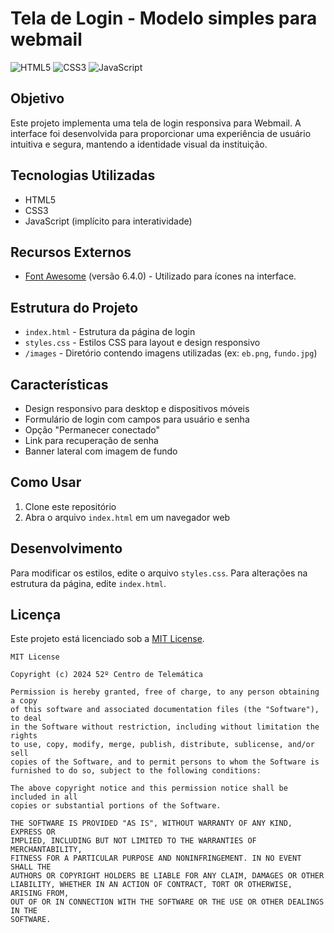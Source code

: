 # Tela de Login - Modelo simples para webmail

![HTML5](https://img.shields.io/badge/html5-%23E34F26.svg?style=for-the-badge&logo=html5&logoColor=white)
![CSS3](https://img.shields.io/badge/css3-%231572B6.svg?style=for-the-badge&logo=css3&logoColor=white)
![JavaScript](https://img.shields.io/badge/javascript-%23323330.svg?style=for-the-badge&logo=javascript&logoColor=%23F7DF1E)

## Objetivo

Este projeto implementa uma tela de login responsiva para Webmail. A interface foi desenvolvida para proporcionar uma experiência de usuário intuitiva e segura, mantendo a identidade visual da instituição.

## Tecnologias Utilizadas

- HTML5
- CSS3
- JavaScript (implícito para interatividade)

## Recursos Externos

- [Font Awesome](https://fontawesome.com/) (versão 6.4.0) - Utilizado para ícones na interface.

## Estrutura do Projeto

- `index.html` - Estrutura da página de login
- `styles.css` - Estilos CSS para layout e design responsivo
- `/images` - Diretório contendo imagens utilizadas (ex: `eb.png`, `fundo.jpg`)

## Características

- Design responsivo para desktop e dispositivos móveis
- Formulário de login com campos para usuário e senha
- Opção "Permanecer conectado"
- Link para recuperação de senha
- Banner lateral com imagem de fundo

## Como Usar

1. Clone este repositório
2. Abra o arquivo `index.html` em um navegador web

## Desenvolvimento

Para modificar os estilos, edite o arquivo `styles.css`. Para alterações na estrutura da página, edite `index.html`.

## Licença

Este projeto está licenciado sob a [MIT License](https://opensource.org/licenses/MIT).

```
MIT License

Copyright (c) 2024 52º Centro de Telemática

Permission is hereby granted, free of charge, to any person obtaining a copy
of this software and associated documentation files (the "Software"), to deal
in the Software without restriction, including without limitation the rights
to use, copy, modify, merge, publish, distribute, sublicense, and/or sell
copies of the Software, and to permit persons to whom the Software is
furnished to do so, subject to the following conditions:

The above copyright notice and this permission notice shall be included in all
copies or substantial portions of the Software.

THE SOFTWARE IS PROVIDED "AS IS", WITHOUT WARRANTY OF ANY KIND, EXPRESS OR
IMPLIED, INCLUDING BUT NOT LIMITED TO THE WARRANTIES OF MERCHANTABILITY,
FITNESS FOR A PARTICULAR PURPOSE AND NONINFRINGEMENT. IN NO EVENT SHALL THE
AUTHORS OR COPYRIGHT HOLDERS BE LIABLE FOR ANY CLAIM, DAMAGES OR OTHER
LIABILITY, WHETHER IN AN ACTION OF CONTRACT, TORT OR OTHERWISE, ARISING FROM,
OUT OF OR IN CONNECTION WITH THE SOFTWARE OR THE USE OR OTHER DEALINGS IN THE
SOFTWARE.
```
